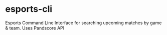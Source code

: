 # esports-cli
Esports Command Line Interface for searching upcoming matches by game & team. Uses Pandscore API
